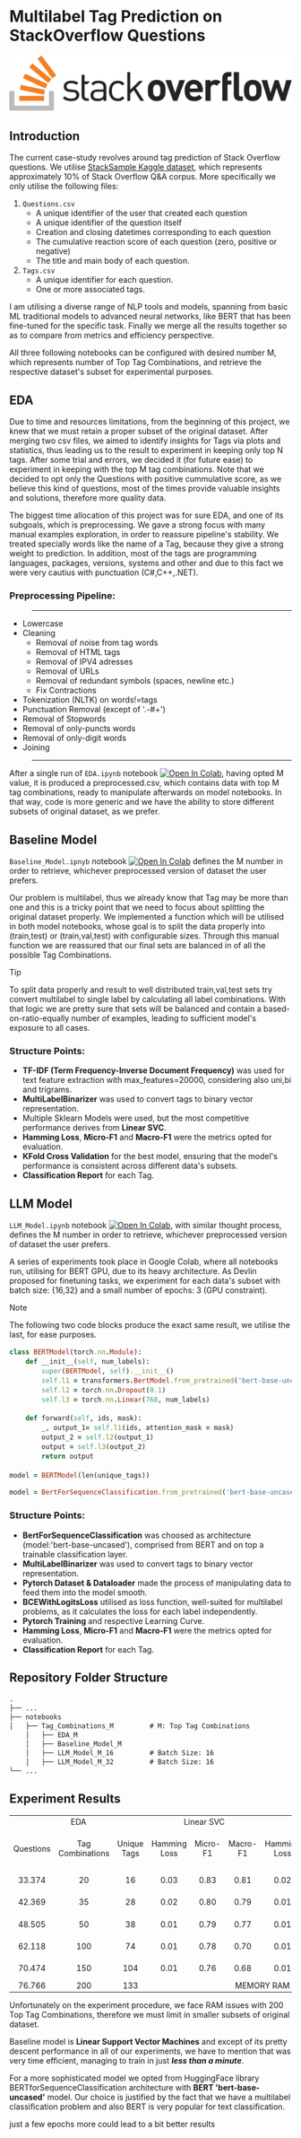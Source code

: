 # Multilabel Tag Prediction on StackOverflow Questions

![Alt text](images/stackoverflow.png)

## Introduction
The current case-study revolves around tag prediction of Stack Overflow questions. We utilise [StackSample Kaggle dataset](https://www.kaggle.com/datasets/stackoverflow/stacksample), which represents approximately 10% of Stack Overflow Q&A corpus. More specifically we only utilise the following files:
1. `Questions.csv`
    * A unique identifier of the user that created each question
    * A unique identifier of the question itself
    * Creation and closing datetimes corresponding to each question
    * The cumulative reaction score of each question (zero, positive or negative)
    * The title and main body of each question.
3. `Tags.csv`
    * A unique identifier for each question.
    * One or more associated tags.

I am utilising a diverse range of NLP tools and models, spanning from basic ML traditional models to advanced neural networks, like BERT that has been fine-tuned for the specific task. Finally we merge all the results together so as to compare from metrics and efficiency perspective.

All three following notebooks can be configured with desired number M, which represents number of Top Tag Combinations, and retrieve the respective dataset's subset for experimental purposes. 

## EDA 
Due to time and resources limitations, from the beginning of this project, we knew that we must retain a proper subset of the original dataset. After merging two csv files, we aimed to identify insights for Tags via plots and statistics, thus leading us to the result to experiment in keeping only top N tags. After some trial and errors, we decided it (for future ease) to experiment in keeping with the top M tag combinations. Note that we decided to opt only the Questions with positive cummulative score, as we believe this kind of questions, most of the times provide valuable insights and solutions, therefore more quality data.

The biggest time allocation of this project was for sure EDA, and one of its subgoals, which is preprocessing. We gave a strong focus with many manual examples exploration, in order to reassure pipeline's stability. We treated specially words like the name of a Tag, because they give a strong weight to prediction. In addition, most of the tags are programming languages, packages, versions, systems and other and due to this fact we were very cautius with punctuation (C#,C++,.NET).

### Preprocessing Pipeline:
> ***    
- Lowercase
- Cleaning
   - Removal of noise from tag words
   - Removal of HTML tags
   - Removal of IPV4 adresses 
   - Removal of URLs
   - Removal of redundant symbols (spaces, newline etc.)
   - Fix Contractions
- Tokenization (NLTK) on words!=tags
- Punctuation Removal (except of '.-#+')
- Removal of Stopwords
- Removal of only-puncts words
- Removal of only-digit words
- Joining 
> ***    
After a single run of `EDA.ipynb` notebook [![Open In Colab](https://colab.research.google.com/assets/colab-badge.svg)](https://colab.research.google.com/github/spyros-briakos/Multilabel_StackOverflow_Tag_Prediction/blob/main/notebooks/EDA.ipynb), having opted M value, it is produced a preprocessed.csv, which contains data with top M tag combinations, ready to manipulate afterwards on model notebooks. In that way, code is more generic and we have the ability to store different subsets of original dataset, as we prefer.


## Baseline Model

`Baseline_Model.ipnyb` notebook [![Open In Colab](https://colab.research.google.com/assets/colab-badge.svg)](https://colab.research.google.com/github/spyros-briakos/Multilabel_StackOverflow_Tag_Prediction/blob/main/notebooks/Baseline_Model.ipynb) defines the M number in order to retrieve, whichever preprocessed version of dataset the user prefers. 

Our problem is multilabel, thus we already know that Tag may be more than one and this is a tricky point that we need to focus about splitting the original dataset properly. We implemented a function which will be utilised in both model notebooks, whose goal is to split the data properly into (train,test) or (train,val,test) with configurable sizes. Through this manual function we are reassured that our final sets are balanced in of all the possible Tag Combinations. 

> [!TIP]
> To split data properly and result to well distributed train,val,test sets try convert multilabel to single label by calculating all label combinations. With that logic we are pretty sure that sets will be balanced and contain a based-on-ratio-equally number of examples, leading to sufficient model's exposure to all cases. 

### Structure Points:
- **TF-IDF (Term Frequency-Inverse Document Frequency)** was used for text feature extraction with max_features=20000, considering also uni,bi and trigrams.
- **MultiLabelBinarizer** was used to convert tags to binary vector representation.
- Multiple Sklearn Models were used, but the most competitive performance derives from **Linear SVC**.
- **Hamming Loss**, **Micro-F1** and **Macro-F1** were the metrics opted for evaluation. 
- **KFold Cross Validation** for the best model, ensuring that the model's performance is consistent across different data's subsets.
- **Classification Report** for each Tag.

## LLM Model

`LLM_Model.ipynb` notebook [![Open In Colab](https://colab.research.google.com/assets/colab-badge.svg)](https://colab.research.google.com/github/spyros-briakos/Multilabel_StackOverflow_Tag_Prediction/blob/main/notebooks/LLM_Model.ipynb), with similar thought process, defines the M number in order to retrieve, whichever preprocessed version of dataset the user prefers. 

A series of experiments took place in Google Colab, where all notebooks run, utilising for BERT GPU, due to its heavy architecture. As Devlin proposed for finetuning tasks, we experiment for each data's subset with batch size: {16,32} and a small number of epochs: 3 (GPU constraint).


> [!NOTE]
> The following two code blocks produce the exact same result, we utilise the last, for ease purposes.
```ruby
class BERTModel(torch.nn.Module):
    def __init__(self, num_labels):
        super(BERTModel, self).__init__()
        self.l1 = transformers.BertModel.from_pretrained('bert-base-uncased', return_dict=False)
        self.l2 = torch.nn.Dropout(0.1)
        self.l3 = torch.nn.Linear(768, num_labels)

    def forward(self, ids, mask):
        _, output_1= self.l1(ids, attention_mask = mask)
        output_2 = self.l2(output_1)
        output = self.l3(output_2)
        return output

model = BERTModel(len(unique_tags))
```

```ruby
model = BertForSequenceClassification.from_pretrained('bert-base-uncased', num_labels=len(unique_tags))
```

### Structure Points:
- **BertForSequenceClassification** was choosed as architecture (model:'bert-base-uncased'), comprised from BERT and on top a trainable classification layer.
- **MultiLabelBinarizer** was used to convert tags to binary vector representation.
- **Pytorch Dataset & Dataloader** made the process of manipulating data to feed them into the model smooth.
- **BCEWithLogitsLoss** utilised as loss function, well-suited for multilabel problems, as it calculates the loss for each label independently.
- **Pytorch Training** and respective Learning Curve.
- **Hamming Loss**, **Micro-F1** and **Macro-F1** were the metrics opted for evaluation. 
- **Classification Report** for each Tag.



















## Repository Folder Structure

```
.
├── ...
├── notebooks                    
│   ├── Tag_Combinations_M         # M: Top Tag Combinations
    │   ├── EDA_M                   
    │   ├── Baseline_Model_M       
    │   ├── LLM_Model_M_16         # Batch Size: 16
    │   ├── LLM_Model_M_32         # Batch Size: 16          
└── ...
```



## Experiment Results

<table>

  <tr>
    <td colspan="3" align="center">EDA</td>
    <td colspan="3" align="center">Linear SVC</td>
    <td colspan="4" align="center">BERT</td>
  </tr>
  
  <tr>
    <td align="center">Questions</td>
    <td align="center">Tag Combinations</td>
    <td align="center">Unique Tags</td>
    <td align="center">Hamming Loss</td>
    <td align="center">Micro-F1</td>
    <td align="center">Macro-F1</td>
    <td align="center">Hamming Loss</td>
    <td align="center">Micro-F1</td>
    <td align="center">Macro-F1</td>
    <td align="center">Epoch GPU (Batch Size)</td>
  </tr>
  <tr>
    <td align="center">33.374</td>
    <td align="center">20</td>
    <td align="center">16</td>
    <td align="center">0.03</td>
    <td align="center">0.83</td>
    <td align="center">0.81</td>
    <td align="center">0.02</td>
    <td align="center">0.86</td>
    <td align="center">0.85</td>
    <td align="center">12 (32)</td>
  </tr>
  <tr>
    <td align="center">42.369</td>
    <td align="center">35</td>
    <td align="center">28</td>
    <td align="center">0.02</td>
    <td align="center">0.80</td>
    <td align="center">0.79</td>
    <td align="center">0.01</td>
    <td align="center">0.85</td>
    <td align="center">0.85</td>
    <td align="center">16 (16)</td>
  </tr>
  <tr>
    <td align="center">48.505</td>
  <td align="center">50</td>
  <td align="center">38</td>
  <td align="center">0.01</td>
  <td align="center">0.79</td>
  <td align="center">0.77</td>
  <td align="center">0.01</td>
  <td align="center">0.84</td>
  <td align="center">0.81</td>
  <td align="center">18 (16)</td>
  </tr>
<tr>
  <td align="center">62.118</td>
  <td align="center">100</td>
  <td align="center">74</td>
  <td align="center">0.01</td>
  <td align="center">0.78</td>
  <td align="center">0.70</td>
  <td align="center">0.01</td>
  <td align="center">0.82</td>
  <td align="center">0.70</td>
  <td align="center">21 (16)</td>
</tr>

<tr>
  <td align="center">70.474</td>
  <td align="center">150</td>
  <td align="center">104</td>
  <td align="center">0.01</td>
  <td align="center">0.76</td>
  <td align="center">0.68</td>  
  <td align="center">0.01</td>
  <td align="center">0.80</td>
  <td align="center">0.66</td>
  <td align="center">26 (16)</td>
</tr>
  <tr>
    <td align="center">76.766</td>
    <td align="center">200</td>
    <td align="center">133</td>
    <td colspan="8" align="center">MEMORY RAM CRASH</td>
  </tr>
</table>


Unfortunately on the experiment procedure, we face RAM issues with 200 Top Tag Combinations, therefore we must limit in smaller subsets of original dataset.

Baseline model is **Linear Support Vector Machines** and except of its pretty descent performance in all of our experiments, we have to mention that was very time efficient, managing to train in just ***less than a minute***.

For a more sophisticated model we opted from HuggingFace library BERTforSequenceClassification architecture with **BERT 'bert-base-uncased'** model. Our choice is justified by the fact that we have a multilabel classification problem and also BERT is very popular for text classification. 

just a few epochs more could lead to a bit better results
